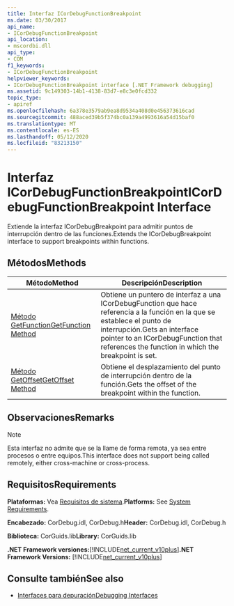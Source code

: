 ```yaml
---
title: Interfaz ICorDebugFunctionBreakpoint
ms.date: 03/30/2017
api_name:
- ICorDebugFunctionBreakpoint
api_location:
- mscordbi.dll
api_type:
- COM
f1_keywords:
- ICorDebugFunctionBreakpoint
helpviewer_keywords:
- ICorDebugFunctionBreakpoint interface [.NET Framework debugging]
ms.assetid: 9c149303-14b1-4138-83d7-e8c3e0fcd332
topic_type:
- apiref
ms.openlocfilehash: 6a378e3579ab9ea8d9534a408d0e456373616cad
ms.sourcegitcommit: 488aced39b5f374bc0a139a4993616a54d15baf0
ms.translationtype: MT
ms.contentlocale: es-ES
ms.lasthandoff: 05/12/2020
ms.locfileid: "83213150"
---
```

# <a name="icordebugfunctionbreakpoint-interface"></a><span data-ttu-id="73b30-102">Interfaz ICorDebugFunctionBreakpoint</span><span class="sxs-lookup"><span data-stu-id="73b30-102">ICorDebugFunctionBreakpoint Interface</span></span>

<span data-ttu-id="73b30-103">Extiende la interfaz ICorDebugBreakpoint para admitir puntos de interrupción dentro de las funciones.</span><span class="sxs-lookup"><span data-stu-id="73b30-103">Extends the ICorDebugBreakpoint interface to support breakpoints within functions.</span></span>  
  
## <a name="methods"></a><span data-ttu-id="73b30-104">Métodos</span><span class="sxs-lookup"><span data-stu-id="73b30-104">Methods</span></span>  
  
|<span data-ttu-id="73b30-105">Método</span><span class="sxs-lookup"><span data-stu-id="73b30-105">Method</span></span>|<span data-ttu-id="73b30-106">Descripción</span><span class="sxs-lookup"><span data-stu-id="73b30-106">Description</span></span>|  
|------------|-----------------|  
|[<span data-ttu-id="73b30-107">Método GetFunction</span><span class="sxs-lookup"><span data-stu-id="73b30-107">GetFunction Method</span></span>](icordebugfunctionbreakpoint-getfunction-method.md)|<span data-ttu-id="73b30-108">Obtiene un puntero de interfaz a una ICorDebugFunction que hace referencia a la función en la que se establece el punto de interrupción.</span><span class="sxs-lookup"><span data-stu-id="73b30-108">Gets an interface pointer to an ICorDebugFunction that references the function in which the breakpoint is set.</span></span>|  
|[<span data-ttu-id="73b30-109">Método GetOffset</span><span class="sxs-lookup"><span data-stu-id="73b30-109">GetOffset Method</span></span>](icordebugfunctionbreakpoint-getoffset-method.md)|<span data-ttu-id="73b30-110">Obtiene el desplazamiento del punto de interrupción dentro de la función.</span><span class="sxs-lookup"><span data-stu-id="73b30-110">Gets the offset of the breakpoint within the function.</span></span>|  
  
## <a name="remarks"></a><span data-ttu-id="73b30-111">Observaciones</span><span class="sxs-lookup"><span data-stu-id="73b30-111">Remarks</span></span>  
  
> [!NOTE]
> <span data-ttu-id="73b30-112">Esta interfaz no admite que se la llame de forma remota, ya sea entre procesos o entre equipos.</span><span class="sxs-lookup"><span data-stu-id="73b30-112">This interface does not support being called remotely, either cross-machine or cross-process.</span></span>  
  
## <a name="requirements"></a><span data-ttu-id="73b30-113">Requisitos</span><span class="sxs-lookup"><span data-stu-id="73b30-113">Requirements</span></span>  
 <span data-ttu-id="73b30-114">**Plataformas:** Vea [Requisitos de sistema](../../get-started/system-requirements.md).</span><span class="sxs-lookup"><span data-stu-id="73b30-114">**Platforms:** See [System Requirements](../../get-started/system-requirements.md).</span></span>  
  
 <span data-ttu-id="73b30-115">**Encabezado:** CorDebug.idl, CorDebug.h</span><span class="sxs-lookup"><span data-stu-id="73b30-115">**Header:** CorDebug.idl, CorDebug.h</span></span>  
  
 <span data-ttu-id="73b30-116">**Biblioteca:** CorGuids.lib</span><span class="sxs-lookup"><span data-stu-id="73b30-116">**Library:** CorGuids.lib</span></span>  
  
 <span data-ttu-id="73b30-117">**.NET Framework versiones:**[!INCLUDE[net_current_v10plus](../../../../includes/net-current-v10plus-md.md)]</span><span class="sxs-lookup"><span data-stu-id="73b30-117">**.NET Framework Versions:** [!INCLUDE[net_current_v10plus](../../../../includes/net-current-v10plus-md.md)]</span></span>  
  
## <a name="see-also"></a><span data-ttu-id="73b30-118">Consulte también</span><span class="sxs-lookup"><span data-stu-id="73b30-118">See also</span></span>

- [<span data-ttu-id="73b30-119">Interfaces para depuración</span><span class="sxs-lookup"><span data-stu-id="73b30-119">Debugging Interfaces</span></span>](debugging-interfaces.md)
